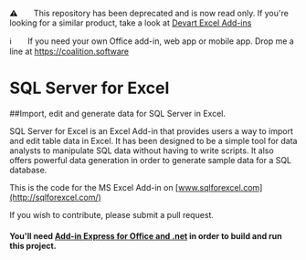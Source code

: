 :warning:  This repository has been deprecated and is now read only. If you're looking for a similar product, take a look at [Devart Excel Add-ins](https://www.devart.com/excel-addins/sql-server.html)

:information_source:  If you need your own Office add-in, web app or mobile app. Drop me a line at https://coalition.software

# SQL Server for Excel

##Import, edit and generate data for SQL Server in Excel.

SQL Server for Excel is an Excel Add-in that provides users a way to import and edit table data in Excel. 
It has been designed to be a simple tool for data analysts to manipulate SQL data without having to write scripts. 
It also offers powerful data generation in order to generate sample data for a SQL database. 

This is the code for the MS Excel Add-in on [www.sqlforexcel.com](http://sqlforexcel.com/)

If you wish to contribute, please submit a pull request.

#### You'll need [Add-in Express for Office and .net](https://www.add-in-express.com/add-in-net/index.php) in order to build and run this project.
